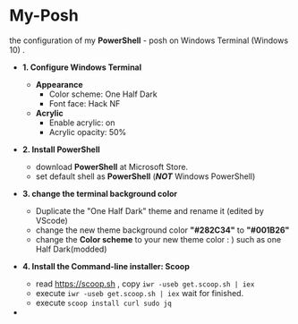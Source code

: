 # My-Posh
the configuration of my **PowerShell** - posh on Windows Terminal (Windows 10) .

- **1. Configure Windows Terminal** 
  - **Appearance** 
    - Color scheme: One Half Dark 
    - Font face: Hack NF 
  - **Acrylic** 
    - Enable acrylic: on 
    - Acrylic opacity: 50% 
    
- **2. Install PowerShell** 
  - download **PowerShell** at Microsoft Store. 
  - set default shell as **PowerShell** (***NOT*** Windows PowerShell) 
  
- **3. change the terminal background color** 
  - Duplicate the "One Half Dark" theme and rename it (edited by VScode) 
  - change the new theme background color **"#282C34"** to **"#001B26"** 
  - change the **Color scheme** to your new theme color : ) such as one Half Dark(modded) 

- **4. Install the Command-line installer: Scoop**
  - read https://scoop.sh , copy  `iwr -useb get.scoop.sh | iex` 
  - execute `iwr -useb get.scoop.sh | iex` wait for finished.
  - execute `scoop install curl sudo jq`

- 
